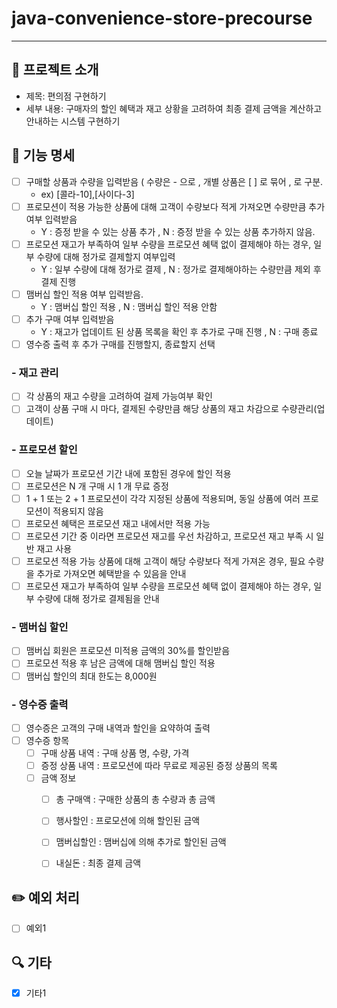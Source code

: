 # java-convenience-store-precourse

---


## 🚀 프로젝트 소개

- 제목: 편의점 구현하기
- 세부 내용: 구매자의 할인 혜택과 재고 상황을 고려하여 최종 결제 금액을 계산하고 안내하는 시스템 구현하기

## 🎯 기능 명세

- [ ] 구매할 상품과 수량을 입력받음 ( 수량은 - 으로 , 개별 상품은 [ ] 로 묶어 , 로 구분.
    - ex) [콜라-10],[사이다-3]
- [ ] 프로모션이 적용 가능한 상품에 대해 고객이 수량보다 적게 가져오면 수량만큼 추가 여부 입력받음
    - Y : 증정 받을 수 있는 상품 추가 , N : 증정 받을 수 있는 상품 추가하지 않음.
- [ ] 프로모션 재고가 부족하여 일부 수량을 프로모션 혜택 없이 결제해야 하는 경우, 일부 수량에 대해 정가로 결제할지 여부입력
    - Y : 일부 수량에 대해 정가로 결제 , N : 정가로 결제해야하는 수량만큼 제외 후 결제 진행
- [ ] 맴버십 할인 적용 여부 입력받음.
    - Y : 맴버십 할인 적용 , N : 맴버십 할인 적용 안함
- [ ] 추가 구매 여부 입력받음
    - Y : 재고가 업데이트 된 상품 목록을 확인 후 추가로 구매 진행 , N : 구매 종료
- [ ] 영수증 출력 후 추가 구매를 진행할지, 종료할지 선택

### - 재고 관리
- [ ] 각 상품의 재고 수량을 고려하여 걸제 가능여부 확인
- [ ] 고객이 상품 구매 시 마다, 결제된 수량만큼 해당 상품의 재고 차감으로 수량관리(업데이트)

### - 프로모션 할인
- [ ] 오늘 날짜가 프로모션 기간 내에 포함된 경우에 할인 적용
- [ ] 프로모션은 N 개 구매 시 1 개 무료 증정
- [ ] 1 + 1 또는 2 + 1 프로모션이 각각 지정된 상품에 적용되며, 동일 상품에 여러 프로모션이 적용되지 않음
- [ ] 프로모션 혜택은 프로모션 재고 내에서만 적용 가능
- [ ] 프로모션 기간 중 이라면 프로모션 재고를 우선 차감하고, 프로모션 재고 부족 시 일반 재고 사용
- [ ] 프로모션 적용 가능 상품에 대해 고객이 해당 수량보다 적게 가져온 경우, 필요 수량을 추가로 가져오면 혜택받을 수 있음을 안내
- [ ] 프로모션 재고가 부족하여 일부 수량을 프로모션 혜택 없이 결제해야 하는 경우, 일부 수량에 대해 정가로 결제됨을 안내

### - 맴버십 할인
- [ ] 맴버십 회원은 프로모션 미적용 금액의 30%를 할인받음
- [ ] 프로모션 적용 후 남은 금액에 대해 맴버십 할인 적용
- [ ] 맴버십 할인의 최대 한도는 8,000원

### - 영수증 출력
- [ ] 영수증은 고객의 구매 내역과 할인을 요약하여 출력
- [ ] 영수증 항목
  - [ ] 구매 상품 내역 : 구매 상품 명, 수량, 가격
  - [ ] 증정 상품 내역 : 프로모션에 따라 무료로 제공된 증정 상품의 목록
  - [ ] 금액 정보
    - [ ] 총 구매액 : 구매한 상품의 총 수량과 총 금액
    - [ ] 행사할인 : 프로모션에 의해 할인된 금액
    - [ ] 맴버십할인 : 맴버십에 의해 추가로 할인된 금액
    - [ ] 내실돈 : 최종 결제 금액


## ✏️ 예외 처리

- [ ] 예외1


## 🔍 기타

- [x] 기타1